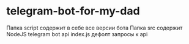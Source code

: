 # telegram-bot-for-my-dad
Папка script содержит в себе все версии бота
Папка src содержит NodeJS telegram bot api
index.js дефолт запросы к api
